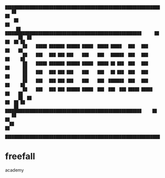      █████████████████████████████████████████████████████████████████████████████
       ██                                                                         ██
        ██                                                                         ██
         ██     ██████████████████████████████████████████████████████████████      ██
          ██  ██                                                              ██  ██ ██
            ██    █████ ███████ ██████ █████  █████ █████   ███   ███           ██    ██
            ██    ███   ███ ███ ███    ███    ███   ██████  ███   ███           ██     ██
            ██    █████ ███████ ██████ █████  █████ ██ ███  ███   ███           ██      ██
            ██    ███   ███ ███ ███    ███    ███   ██ ███  ███   ███           ██      ██
            ██    ███   ███ ███ ███    ███    ███  ███████  ███   ███           ██     ██
            ██    ███   ███ ███ ██████ █████  ███  ███  ███ █████ █████         ██    ██
          ██  ██                                                              ██  ██ ██
        ██      ██████████████████████████████████████████████████████████████     ██
       ██                                                                         ██
      ██                                                                         ██
     █████████████████████████████████████████████████████████████████████████████

freefall
========

academy
